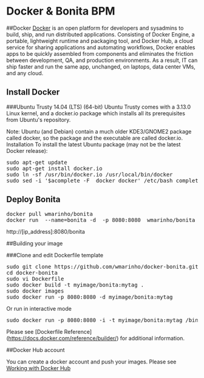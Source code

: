 Docker & Bonita BPM
=====================

##Docker
[Docker](http://www.docker.com/) is an open platform for developers and sysadmins to build, ship, and run distributed applications. Consisting of Docker Engine, a portable, lightweight runtime and packaging tool, and Docker Hub, a cloud service for sharing applications and automating workflows, Docker enables apps to be quickly assembled from components and eliminates the friction between development, QA, and production environments. As a result, IT can ship faster and run the same app, unchanged, on laptops, data center VMs, and any cloud.

## Install Docker

###Ubuntu Trusty 14.04 (LTS) (64-bit)
Ubuntu Trusty comes with a 3.13.0 Linux kernel, and a docker.io package which installs all its prerequisites from Ubuntu's repository.

Note: Ubuntu (and Debian) contain a much older KDE3/GNOME2 package called docker, so the package and the executable are called docker.io.
Installation
To install the latest Ubuntu package (may not be the latest Docker release):

<pre>
sudo apt-get update
sudo apt-get install docker.io
sudo ln -sf /usr/bin/docker.io /usr/local/bin/docker
sudo sed -i '$acomplete -F _docker docker' /etc/bash_completion.d/docker.io
</pre>

## Deploy Bonita
<pre>
docker pull wmarinho/bonita
docker run  --name=bonita -d  -p 8080:8080  wmarinho/bonita
</pre>

http://[ip_address]:8080/bonita

##Building your image

###Clone and edit Dockerfile template

<pre>
sudo git clone https://github.com/wmarinho/docker-bonita.git
cd docker-bonita
sudo vi Dockerfile
sudo docker build -t myimage/bonita:mytag .
sudo docker images
sudo docker run -p 8080:8080 -d myimage/bonita:mytag
</pre>

Or run in interactive mode

<pre>
sudo docker run -p 8080:8080 -i -t myimage/bonita:mytag /bin/bash
</pre>

Please see [Dockerfile Reference] (https://docs.docker.com/reference/builder/) for additional information.


##Docker Hub account

You can create a docker account and push your images. Please see [Working with Docker Hub](https://docs.docker.com/userguide/dockerrepos/)

